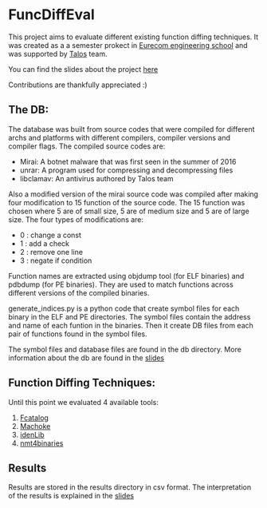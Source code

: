 # FuncDiffEval

This project aims to evaluate different existing function diffing techniques. It was created as a a semester prokect in [Eurecom engineering school](https://www.eurecom.fr/en) and was supported by [Talos](https://talosintelligence.com/) team.

You can find the slides about the project [here](https://docs.google.com/presentation/d/1aI-6vw450eXXJht2bDZ91WQZxub33vv4mMdgqYt__eI/edit?usp=sharing)

Contributions are thankfully appreciated :)

## The DB:

The database was built from source codes that were compiled for different archs and platforms with different compilers, compiler versions and compiler flags. The compiled source codes are:
* Mirai: A botnet malware that was first seen in the summer of 2016
* unrar: A program used for compressing and decompressing files
* libclamav: An antivirus authored by Talos team

Also a modified version of the mirai source code was compiled after making four modification to 15 function of the source code. The 15 function was chosen where 5 are of small size, 5 are of medium size and 5 are of large size.
The four types of modifications are:
* 0 : change a const 
* 1 : add a check
* 2 : remove one line
* 3 : negate if condition

Function names are extracted using objdump tool (for ELF binaries) and pdbdump (for PE binaries). They are used to match functions across different versions of the compiled binaries.
 
generate_indices.py is a python code that create symbol files for each binary in the ELF and PE directories. The symbol files contain the address and name of each funtion in the binaries. Then it create DB files from each pair of functions found in the symbol files.

The symbol files and database files are found in the db directory. More information about the db are found in the [slides](https://docs.google.com/presentation/d/1aI-6vw450eXXJht2bDZ91WQZxub33vv4mMdgqYt__eI/edit?usp=sharing)

## Function Diffing Techniques:

Until this point we evaluated 4 available tools: 
1. [Fcatalog](https://www.xorpd.net/pages/fcatalog.html)
2. [Machoke](https://blog.conixsecurity.fr/machoke-hashing/)
3. [idenLib](https://github.com/secrary/idenLib)
4. [nmt4binaries](https://nmt4binaries.github.io/)

## Results

Results are stored in the results directory in csv format. The interpretation of the results is explained in the  [slides](https://docs.google.com/presentation/d/1aI-6vw450eXXJht2bDZ91WQZxub33vv4mMdgqYt__eI/edit?usp=sharing)

